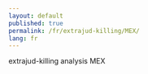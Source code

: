 ```yaml
---
layout: default
published: true
permalink: /fr/extrajud-killing/MEX/
lang: fr
---
```


extrajud-killing analysis MEX
